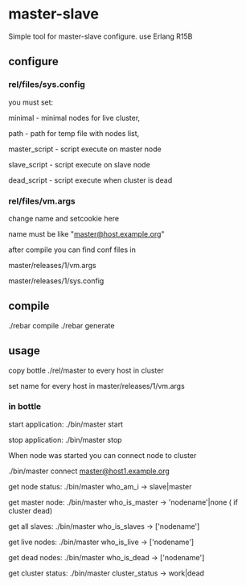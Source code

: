 master-slave
============

Simple tool for master-slave configure. use Erlang R15B

configure
---------

### rel/files/sys.config 
you must set:

minimal       - minimal nodes for live cluster,

path          - path for temp file with nodes list,

master_script - script execute on master node

slave_script  - script execute on slave node

dead_script   - script execute when cluster is dead

### rel/files/vm.args 
change name and setcookie here

name must be like "master@host.example.org"

after compile you can find conf files in

master/releases/1/vm.args

master/releases/1/sys.config

compile
-------

./rebar compile ./rebar generate

usage
-----

copy bottle ./rel/master to every host in cluster

set name for every host in master/releases/1/vm.args

### in bottle
start application: ./bin/master start

stop application: ./bin/master stop

When node was started you can connect node to cluster

./bin/master connect master@host1.example.org

get node status: ./bin/master who_am_i          -> slave|master

get master node: ./bin/master who_is_master     -> 'nodename'|none ( if cluster dead)

get all slaves:  ./bin/master who_is_slaves     -> ['nodename']

get live nodes:  ./bin/master who_is_live       -> ['nodename']

get dead nodes:  ./bin/master who_is_dead       -> ['nodename']

get cluster status: ./bin/master cluster_status -> work|dead

